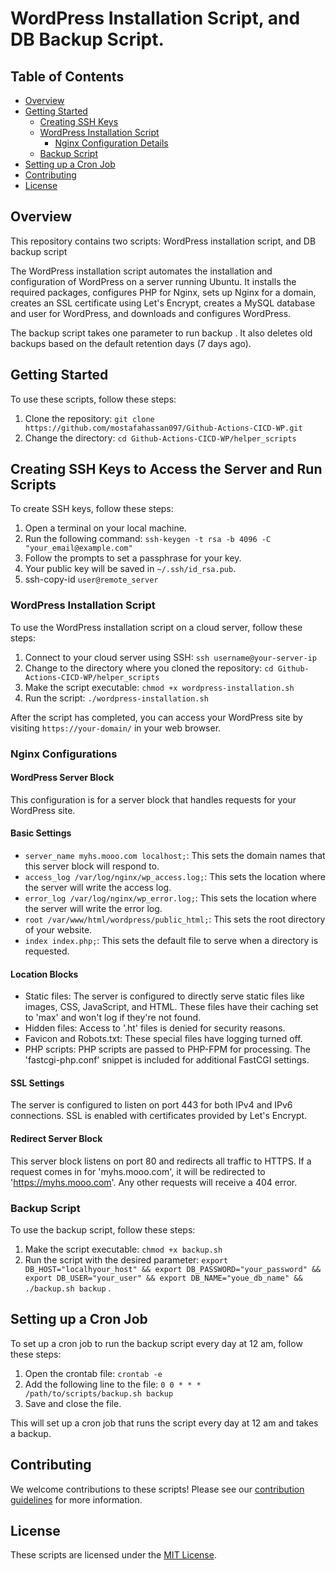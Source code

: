 
#  WordPress Installation Script, and DB Backup Script.

## Table of Contents
- [Overview](#overview)
- [Getting Started](#getting-started)
  - [Creating SSH Keys](#creating-ssh-keys)
  - [WordPress Installation Script](#wordpress-installation-script)
      - [Nginx Configuration Details](#nginx-configurations)
  - [Backup Script](#backup-script)
- [Setting up a Cron Job](#setting-up-a-cron-job)
- [Contributing](#contributing)
- [License](#license)

## Overview

This repository contains two scripts: WordPress installation script, and DB backup script

The WordPress installation script automates the installation and configuration of WordPress on a server running Ubuntu. It installs the required packages, configures PHP for Nginx, sets up Nginx for a domain, creates an SSL certificate using Let's Encrypt, creates a MySQL database and user for WordPress, and downloads and configures WordPress.

The backup  script takes one parameter to run  backup . It also deletes old backups based on the default retention days (7 days ago).

## Getting Started

To use these scripts, follow these steps:

1. Clone the repository: `git clone https://github.com/mostafahassan097/Github-Actions-CICD-WP.git`
2. Change the directory: `cd Github-Actions-CICD-WP/helper_scripts`

## Creating SSH Keys to Access the Server and Run Scripts
To create SSH keys, follow these steps:

1. Open a terminal on your local machine.
2. Run the following command: `ssh-keygen -t rsa -b 4096 -C "your_email@example.com"`
3. Follow the prompts to set a passphrase for your key.
4. Your public key will be saved in `~/.ssh/id_rsa.pub`.
5. ssh-copy-id `user@remote_server`

### WordPress Installation Script

To use the WordPress installation script on a cloud server, follow these steps:

1. Connect to your cloud server using SSH: `ssh username@your-server-ip`
2. Change to the directory where you cloned the repository: `cd Github-Actions-CICD-WP/helper_scripts`
3. Make the script executable: `chmod +x wordpress-installation.sh`
4. Run the script: `./wordpress-installation.sh`

After the script has completed, you can access your WordPress site by visiting `https://your-domain/` in your web browser.

### Nginx Configurations
#### WordPress Server Block
This configuration is for a server block that handles requests for your WordPress site.

#### Basic Settings
- `server_name myhs.mooo.com localhost;`: This sets the domain names that this server block will respond to.
- `access_log /var/log/nginx/wp_access.log;`: This sets the location where the server will write the access log.
- `error_log /var/log/nginx/wp_error.log;`: This sets the location where the server will write the error log.
- `root /var/www/html/wordpress/public_html;`: This sets the root directory of your website.
- `index index.php;`: This sets the default file to serve when a directory is requested.

#### Location Blocks
- Static files: The server is configured to directly serve static files like images, CSS, JavaScript, and HTML. These files have their caching set to 'max' and won't log if they're not found.
- Hidden files: Access to '.ht' files is denied for security reasons.
- Favicon and Robots.txt: These special files have logging turned off.
- PHP scripts: PHP scripts are passed to PHP-FPM for processing. The 'fastcgi-php.conf' snippet is included for additional FastCGI settings.

#### SSL Settings
The server is configured to listen on port 443 for both IPv4 and IPv6 connections. SSL is enabled with certificates provided by Let's Encrypt.

#### Redirect Server Block
This server block listens on port 80 and redirects all traffic to HTTPS. If a request comes in for 'myhs.mooo.com', it will be redirected to 'https://myhs.mooo.com'. Any other requests will receive a 404 error.


### Backup Script

To use the backup  script, follow these steps:

1. Make the script executable: `chmod +x backup.sh`
2. Run the script with the desired parameter: `export DB_HOST="localhyour_host" && export DB_PASSWORD="your_password" && export DB_USER="your_user" && export DB_NAME="youe_db_name" && ./backup.sh backup` .

## Setting up a Cron Job

To set up a cron job to run the backup  script every day at 12 am, follow these steps:

1. Open the crontab file: `crontab -e`
2. Add the following line to the file: `0 0 * * *  /path/to/scripts/backup.sh backup`
3. Save and close the file.

This will set up a cron job that runs the script every day at 12 am and takes a backup.

## Contributing

We welcome contributions to these scripts! Please see our [contribution guidelines](CONTRIBUTING.md) for more information.

## License

These scripts are licensed under the [MIT License](LICENSE).
